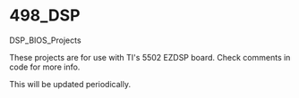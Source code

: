 # 498_DSP
 DSP_BIOS_Projects

These projects are for use with TI's 5502 EZDSP board. 
Check comments in code for more info.

This will be updated periodically.